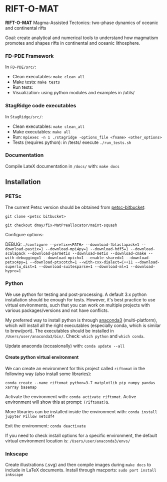 # RIFT-O-MAT

**RIFT-O-MAT**
Magma-Assisted Tectonics: two-phase dynamics of oceanic and continental rifts

Goal: create analytical and numerical tools to understand how magmatism promotes and shapes rifts in continental and oceanic lithosphere.

### FD-PDE Framework
In `FD-PDE/src/`:
- Clean executables: `make clean_all`
- Make tests: `make tests`
- Run tests: 
- Visualization: using python modules and examples in /utils/

### StagRidge code executables
In `StagRidge/src/`:

- Clean executables: `make clean_all`
- Make executables: `make all`
- Run: `mpiexec -n 1 ./stagridge -options_file <fname> <other_options>`
- Tests (requires python): in /tests/ execute `./run_tests.sh`

### Documentation
Compile LateX documentation in `/docs/` with: `make docs`

## Installation
### PETSc

The current Petsc version should be obtained from [petsc-bitbucket](https://bitbucket.org/petsc/petsc/src/master/):

`git clone <petsc bitbucket>`

`git checkout dmay/fix-MatPreallocator/maint-squash`

Configure options:

DEBUG:
`./configure --prefix=<PATH> --download-fblaslapack=1 --download-pastix=1 --download-mpi4py=1 --download-hdf5=1 --download-scalapack --download-parmetis --download-metis --download-cmake --with-debugging=1 --download-mpich=1 --enable-shared=1 --download-petsc4py=1 --download-ptscotch=1 --with-cxx-dialect=C++11 --download-superlu_dist=1 --download-suitesparse=1 --download-ml=1 --download-hypre=1`

### Python
We use python for testing and post-processing. A default 3.x python installation should be enough for tests. However, it's best practice to use virtual environments, such that you can work on multiple projects with various packages/versions and not have conflicts.

My preferred way to install python is through [anaconda3](https://www.anaconda.com) (multi-platform), which will install all the right executables (especially conda, which is similar to brew/port). The executables should be installed in `/Users/user/anaconda3/bin/`. Check: `which python`
and `which conda`.

Update anaconda (occasionally) with: `conda update --all`

#### Create python virtual environment 
 We can create an environment for this project called `riftomat` in the following way (also install some libraries):

`conda create --name riftomat python=3.7 matplotlib pip numpy pandas xarray basemap`

Activate the environment with: `conda activate riftomat`. Active environment will show this at prompt: `(riftomat)$`.

More libraries can be installed inside the environment with:
`conda install jupyter Pillow netcdf4`

Exit the environment: `conda deactivate`

If you need to check install options for a specific environment, the default virtual environment location is: `/Users/user/anaconda3/envs/`

### Inkscape 
Create illustrations (.svg) and then compile images during `make docs` to include in LaTeX documents. Install through macports: `sudo port install inkscape`

